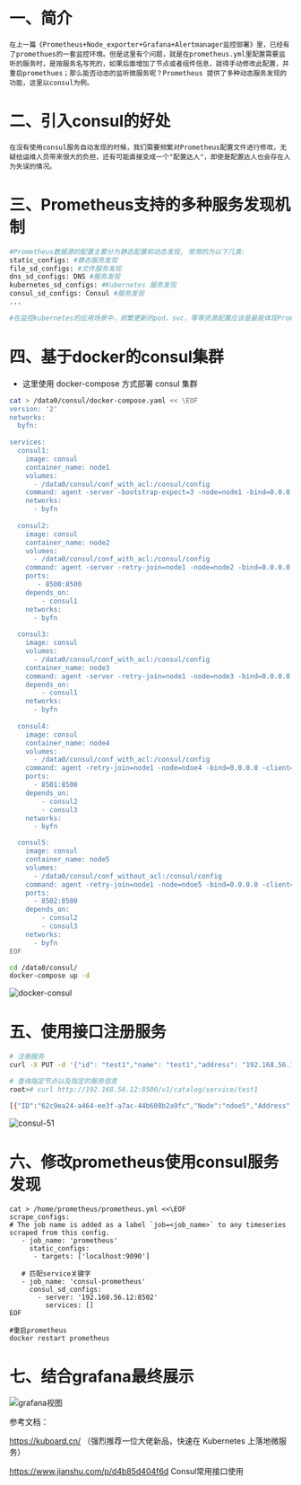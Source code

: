 # 一、简介
`
在上一篇《Prometheus+Node_exporter+Grafana+Alertmanager监控部署》里，已经有了promethues的一套监控环境。但是这里有个问题，就是在prometheus.yml里配置需要监听的服务时，是按服务名写死的，如果后面增加了节点或者组件信息，就得手动修改此配置，并重启promethues；那么能否动态的监听微服务呢？Prometheus 提供了多种动态服务发现的功能，这里以consul为例。
`
# 二、引入consul的好处
`
在没有使用consul服务自动发现的时候，我们需要频繁对Prometheus配置文件进行修改，无疑给运维人员带来很大的负担，还有可能直接变成一个"配置达人"，即使是配置达人也会存在人为失误的情况。
`

# 三、Prometheus支持的多种服务发现机制

```bash
#Prometheus数据源的配置主要分为静态配置和动态发现, 常用的为以下几类:
static_configs: #静态服务发现
file_sd_configs: #文件服务发现
dns_sd_configs: DNS #服务发现
kubernetes_sd_configs: #Kubernetes 服务发现
consul_sd_configs: Consul #服务发现
...

#在监控kubernetes的应用场景中，频繁更新的pod，svc，等等资源配置应该是最能体现Prometheus监控目标自动发现服务的好处
```

# 四、基于docker的consul集群

- 这里使用 docker-compose 方式部署 consul 集群

```bash
cat > /data0/consul/docker-compose.yaml << \EOF
version: '2'
networks:
  byfn:
 
services:
  consul1:
    image: consul
    container_name: node1
    volumes: 
      - /data0/consul/conf_with_acl:/consul/config
    command: agent -server -bootstrap-expect=3 -node=node1 -bind=0.0.0.0 -client=0.0.0.0 -config-dir=/consul/config
    networks:
      - byfn
 
  consul2:
    image: consul
    container_name: node2
    volumes:
      - /data0/consul/conf_with_acl:/consul/config
    command: agent -server -retry-join=node1 -node=node2 -bind=0.0.0.0 -client=0.0.0.0 -config-dir=/consul/config
    ports:
       - 8500:8500
    depends_on:
        - consul1
    networks:
      - byfn
 
  consul3:
    image: consul
    volumes:
      - /data0/consul/conf_with_acl:/consul/config
    container_name: node3
    command: agent -server -retry-join=node1 -node=node3 -bind=0.0.0.0 -client=0.0.0.0 -config-dir=/consul/config
    depends_on:
        - consul1
    networks:
      - byfn
 
  consul4:
    image: consul
    container_name: node4
    volumes:
      - /data0/consul/conf_with_acl:/consul/config
    command: agent -retry-join=node1 -node=ndoe4 -bind=0.0.0.0 -client=0.0.0.0 -ui -config-dir=/consul/config
    ports:
      - 8501:8500
    depends_on:
        - consul2
        - consul3
    networks:
      - byfn

  consul5:
    image: consul
    container_name: node5
    volumes:
      - /data0/consul/conf_without_acl:/consul/config
    command: agent -retry-join=node1 -node=ndoe5 -bind=0.0.0.0 -client=0.0.0.0 -ui -config-dir=/consul/config
    ports:
      - 8502:8500
    depends_on:
        - consul2
        - consul3
    networks:
      - byfn
EOF

cd /data0/consul/
docker-compose up -d
```
  ![docker-consul](https://github.com/Lancger/opslinux/blob/master/images/docker-consul-node.jpg)

# 五、使用接口注册服务

```bash
# 注册服务
curl -X PUT -d '{"id": "test1","name": "test1","address": "192.168.56.12","port": 9100,"tags": ["service"],"checks": [{"http": "http://192.168.56.12:9100/","interval": "5s"}]}' http://192.168.56.12:8502/v1/agent/service/register

# 查询指定节点以及指定的服务信息
root># curl http://192.168.56.12:8500/v1/catalog/service/test1

[{"ID":"62c9ea24-a464-ee3f-a7ac-44b608b2a9fc","Node":"ndoe5","Address":"172.18.0.6","Datacenter":"dc1","TaggedAddresses":{"lan":"172.18.0.6","wan":"172.18.0.6"},"NodeMeta":{"consul-network-segment":""},"ServiceKind":"","ServiceID":"test1","ServiceName":"test1","ServiceTags":["service"],"ServiceAddress":"192.168.56.12","ServiceWeights":{"Passing":1,"Warning":1},"ServiceMeta":{},"ServicePort":9100,"ServiceEnableTagOverride":false,"ServiceProxy":{"MeshGateway":{}},"ServiceConnect":{},"CreateIndex":261,"ModifyIndex":261}]
```
  ![consul-51](https://github.com/Lancger/opslinux/blob/master/images/consul-51-01.jpg)

# 六、修改prometheus使用consul服务发现
```
cat > /home/prometheus/prometheus.yml <<\EOF
scrape_configs:
# The job name is added as a label `job=<job_name>` to any timeseries scraped from this config.
   - job_name: 'prometheus'
     static_configs:
      - targets: ['localhost:9090']

   # 匹配service关键字
   - job_name: 'consul-prometheus'
     consul_sd_configs:
       - server: '192.168.56.12:8502'
         services: []
EOF

#重启prometheus
docker restart prometheus
```

# 七、结合grafana最终展示

  ![grafana视图](https://github.com/Lancger/opslinux/blob/master/images/grafana-pro-new.jpg)

参考文档：

https://kuboard.cn/ （强烈推荐一位大佬新品，快速在 Kubernetes 上落地微服务）

https://www.jianshu.com/p/d4b85d404f6d     Consul常用接口使用

